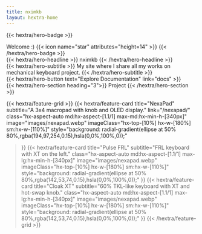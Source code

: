 ```yaml
---
title: nximkb
layout: hextra-home
---
```


{{< hextra/hero-badge >}}
  <div class="hx-w-2 hx-h-2 hx-rounded-full hx-bg-primary-400"></div>
  <span>Welcome :)</span>
  {{< icon name="star" attributes="height=14" >}}
{{< /hextra/hero-badge >}}

<div class="hx-mt-6 hx-mb-6">
{{< hextra/hero-headline >}}
  nximkb
{{< /hextra/hero-headline >}}
</div>

<div class="hx-mb-12">
{{< hextra/hero-subtitle >}}
  My site where I share all my works on mechanical keyboard project.
{{< /hextra/hero-subtitle >}}
</div>

<div class="hx-mb-6">
{{< hextra/hero-button text="Explore Documentation" link="docs" >}}
</div>

<div class="hx-mt-6"></div>

<div class="hx-mt-5 hx-mb-4">
{{< hextra/hero-section heading="3">}}
  Project
{{< /hextra/hero-section >}}
</div>

{{< hextra/feature-grid >}}
  {{< hextra/feature-card
    title="NexaPad"
    subtitle="A 3x4 macropad with knob and OLED display."
    link="/nexapad/"
    class="hx-aspect-auto md:hx-aspect-[1.1/1] max-md:hx-min-h-[340px]"
    image="images/nexapad.webp"
    imageClass="hx-top-[10%] hx-w-[180%] sm:hx-w-[110%]"
    style="background: radial-gradient(ellipse at 50% 80%,rgba(194,97,254,0.15),hsla(0,0%,100%,0));"
  >}}
  {{< hextra/feature-card
    title="Pulse FRL"
    subtitle="FRL keyboard with XT on the left."
    class="hx-aspect-auto md:hx-aspect-[1.1/1] max-lg:hx-min-h-[340px]"
    image="images/nexapad.webp"
    imageClass="hx-top-[10%] hx-w-[180%] sm:hx-w-[110%]"
    style="background: radial-gradient(ellipse at 50% 80%,rgba(142,53,74,0.15),hsla(0,0%,100%,0));"
  >}}
    {{< hextra/feature-card
    title="Cloak XT"
    subtitle="60% TKL-like keyboard with XT and hot-swap knob."
    class="hx-aspect-auto md:hx-aspect-[1.1/1] max-lg:hx-min-h-[340px]"
    image="images/nexapad.webp"
    imageClass="hx-top-[10%] hx-w-[180%] sm:hx-w-[110%]"
    style="background: radial-gradient(ellipse at 50% 80%,rgba(142,53,74,0.15),hsla(0,0%,100%,0));"
  >}}
{{< /hextra/feature-grid >}}

